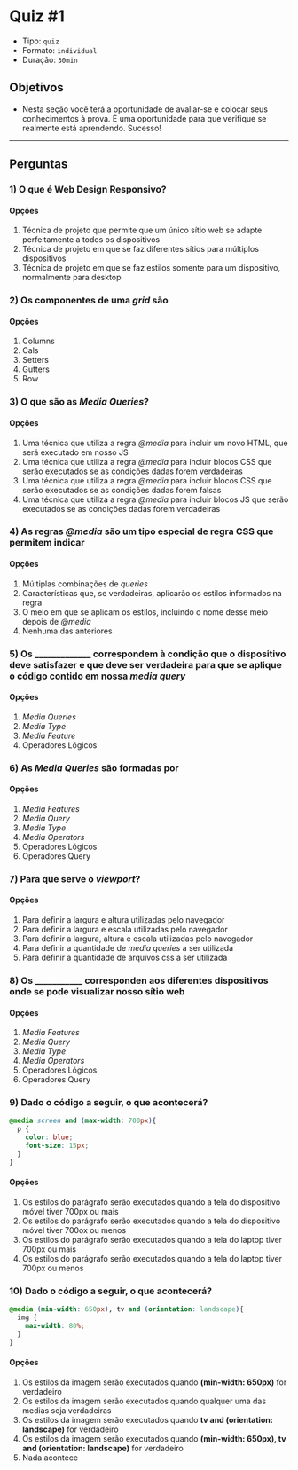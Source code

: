 # Quiz #1

- Tipo: `quiz`
- Formato: `individual`
- Duração: `30min`

## Objetivos

- Nesta seção você terá a oportunidade de avaliar-se e colocar seus
  conhecimentos à prova. É uma oportunidade para que verifique se realmente está
  aprendendo. Sucesso!

***

## Perguntas

### 1) O que é Web Design Responsivo?

#### Opções

1. Técnica de projeto que permite que um único sítio web se adapte perfeitamente
   a todos os dispositivos
2. Técnica de projeto em que se faz diferentes sítios para múltiplos
   dispositivos
3. Técnica de projeto em que se faz estilos somente para um dispositivo,
   normalmente para desktop

<solution style="display:none;">1</solution>

### 2) Os componentes de uma *grid* são

#### Opções

1. Columns
2. Cals
3. Setters
4. Gutters
5. Row

<solution style="display:none;">1,4,5</solution>

### 3) O que são as *Media Queries*?

#### Opções

1. Uma técnica que utiliza a regra *@media* para incluir um novo HTML, que será
   executado em nosso JS
2. Uma técnica que utiliza a regra *@media* para incluir blocos CSS que serão
   executados se as condições dadas forem verdadeiras
3. Uma técnica que utiliza a regra *@media* para incluir blocos CSS que serão
   executados se as condições dadas forem falsas
4. Uma técnica que utiliza a regra *@media* para incluir blocos JS que serão
   executados se as condições dadas forem verdadeiras

<solution style="display:none;">2</solution>

### 4) As regras *@media* são um tipo especial de regra CSS que permitem indicar

#### Opções

1. Múltiplas combinações de *queries*
2. Características que, se verdadeiras, aplicarão os estilos informados na regra
3. O meio em que se aplicam os estilos, incluindo o nome desse meio depois de
   *@media*
4. Nenhuma das anteriores

<solution style="display:none;">2,3</solution>

### 5) Os _____________ correspondem à condição que o dispositivo deve satisfazer e que deve ser verdadeira para que se aplique o código contido em nossa *media query*

#### Opções

1. *Media Queries*
2. *Media Type*
3. *Media Feature*
4. Operadores Lógicos

<solution style="display:none;">3</solution>

### 6) As *Media Queries* são formadas por

#### Opções

1. *Media Features*
2. *Media Query*
3. *Media Type*
4. *Media Operators*
5. Operadores Lógicos
6. Operadores Query

<solution style="display:none;">1,3,5</solution>

### 7) Para que serve o *viewport*?

#### Opções

1. Para definir a largura e altura utilizadas pelo navegador
2. Para definir a largura e escala utilizadas pelo navegador
3. Para definir a largura, altura e escala utilizadas pelo navegador
4. Para definir a quantidade de *media queries* a ser utilizada
5. Para definir a quantidade de arquivos css a ser utilizada

<solution style="display:none;">3</solution>

### 8) Os ___________ corresponden aos diferentes dispositivos onde se pode visualizar nosso sítio web

#### Opções

1. *Media Features*
2. *Media Query*
3. *Media Type*
4. *Media Operators*
5. Operadores Lógicos
6. Operadores Query

<solution style="display:none;">3</solution>

### 9) Dado o código a seguir, o que acontecerá?

```css
@media screen and (max-width: 700px){
  p {
    color: blue;
    font-size: 15px;
  }
}
```

#### Opções

1. Os estilos do parágrafo serão executados quando a tela do dispositivo móvel
   tiver 700px ou mais
2. Os estilos do parágrafo serão executados quando a tela do dispositivo móvel
   tiver 700ox ou menos
3. Os estilos do parágrafo serão executados quando a tela do laptop tiver 700px
   ou mais
4. Os estilos do parágrafo serão executados quando a tela do laptop tiver 700px
   ou menos

<solution style="display:none;">4</solution>

### 10) Dado o código a seguir, o que acontecerá?

```css
@media (min-width: 650px), tv and (orientation: landscape){
  img {
    max-width: 80%;
  }
}
```

#### Opções

1. Os estilos da imagem serão executados quando **(min-width: 650px)** for
   verdadeiro
2. Os estilos da imagem serão executados quando qualquer uma das medias seja
   verdadeiras
3. Os estilos da imagem serão executados quando **tv and (orientation:
   landscape)** for verdadeiro
4. Os estilos da imagem serão executados quando **(min-width: 650px), tv and
   (orientation: landscape)** for verdadeiro
5. Nada acontece

<solution style="display:none;">4</solution>
